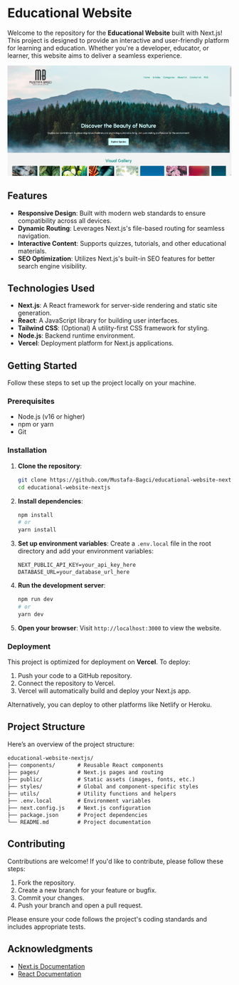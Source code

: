 # Educational Website

Welcome to the repository for the **Educational Website** built with Next.js! This project is designed to provide an interactive and user-friendly platform for learning and education. Whether you're a developer, educator, or learner, this website aims to deliver a seamless experience.

![Project Screenshot](edu-homepage.png)

## Features

- **Responsive Design**: Built with modern web standards to ensure compatibility across all devices.
- **Dynamic Routing**: Leverages Next.js's file-based routing for seamless navigation.
- **Interactive Content**: Supports quizzes, tutorials, and other educational materials.
- **SEO Optimization**: Utilizes Next.js's built-in SEO features for better search engine visibility.

## Technologies Used

- **Next.js**: A React framework for server-side rendering and static site generation.
- **React**: A JavaScript library for building user interfaces.
- **Tailwind CSS**: (Optional) A utility-first CSS framework for styling.
- **Node.js**: Backend runtime environment.
- **Vercel**: Deployment platform for Next.js applications.

## Getting Started

Follow these steps to set up the project locally on your machine.

### Prerequisites

- Node.js (v16 or higher)
- npm or yarn
- Git

### Installation

1. **Clone the repository**:
   ```bash
   git clone https://github.com/Mustafa-Bagci/educational-website-nextjs.git
   cd educational-website-nextjs
   ```

2. **Install dependencies**:
   ```bash
   npm install
   # or
   yarn install
   ```

3. **Set up environment variables**:
   Create a `.env.local` file in the root directory and add your environment variables:
   ```env
   NEXT_PUBLIC_API_KEY=your_api_key_here
   DATABASE_URL=your_database_url_here
   ```

4. **Run the development server**:
   ```bash
   npm run dev
   # or
   yarn dev
   ```

5. **Open your browser**:
   Visit `http://localhost:3000` to view the website.

### Deployment

This project is optimized for deployment on **Vercel**. To deploy:

1. Push your code to a GitHub repository.
2. Connect the repository to Vercel.
3. Vercel will automatically build and deploy your Next.js app.

Alternatively, you can deploy to other platforms like Netlify or Heroku.

## Project Structure

Here’s an overview of the project structure:

```
educational-website-nextjs/
├── components/       # Reusable React components
├── pages/            # Next.js pages and routing
├── public/           # Static assets (images, fonts, etc.)
├── styles/           # Global and component-specific styles
├── utils/            # Utility functions and helpers
├── .env.local        # Environment variables
├── next.config.js    # Next.js configuration
├── package.json      # Project dependencies
└── README.md         # Project documentation
```

## Contributing

Contributions are welcome! If you'd like to contribute, please follow these steps:

1. Fork the repository.
2. Create a new branch for your feature or bugfix.
3. Commit your changes.
4. Push your branch and open a pull request.

Please ensure your code follows the project's coding standards and includes appropriate tests.

## Acknowledgments

- [Next.js Documentation](https://nextjs.org/docs)
- [React Documentation](https://reactjs.org/docs/getting-started.html)

